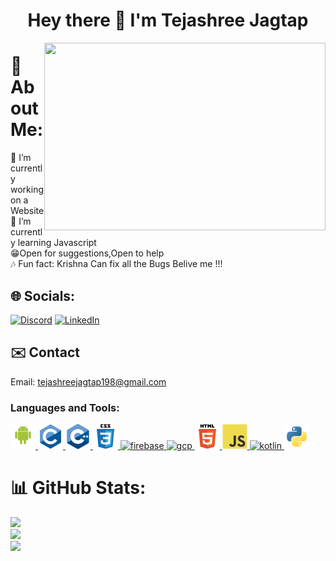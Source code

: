 ### <h1 align="center">Hey there 👋 I'm Tejashree Jagtap</h1>

<img align="right" width="450" height="300" src="https://user-images.githubusercontent.com/46911773/157439202-122d4cfd-0c10-4b53-8038-6685855ac1ab.gif">

# 💫 About Me:
🔭 I’m currently working on a Website<br>🌱 I’m currently learning Javascript<br>😁Open for suggestions,Open to help<br>🎶 Fun fact: Krishna Can fix all the Bugs Belive me !!!

  
## 🌐 Socials:
[![Discord](https://img.shields.io/badge/Discord-%237289DA.svg?logo=discord&logoColor=white)](https://discord.gg/Tejashree#2108)  [![LinkedIn](https://img.shields.io/badge/LinkedIn-%230077B5.svg?logo=linkedin&logoColor=white)](https://www.linkedin.com/in/tejashree19/) 

## ✉️ Contact
Email: tejashreejagtap198@gmail.com
<br />

<h3 align="left">Languages and Tools:</h3>
<p align="left"> <a href="https://developer.android.com" target="_blank" rel="noreferrer"> <img src="https://raw.githubusercontent.com/devicons/devicon/master/icons/android/android-original-wordmark.svg" alt="android" width="40" height="40"/> </a> <a href="https://www.cprogramming.com/" target="_blank" rel="noreferrer"> <img src="https://raw.githubusercontent.com/devicons/devicon/master/icons/c/c-original.svg" alt="c" width="40" height="40"/> </a> <a href="https://www.w3schools.com/cpp/" target="_blank" rel="noreferrer"> <img src="https://raw.githubusercontent.com/devicons/devicon/master/icons/cplusplus/cplusplus-original.svg" alt="cplusplus" width="40" height="40"/> </a> <a href="https://www.w3schools.com/css/" target="_blank" rel="noreferrer"> <img src="https://raw.githubusercontent.com/devicons/devicon/master/icons/css3/css3-original-wordmark.svg" alt="css3" width="40" height="40"/> </a> <a href="https://firebase.google.com/" target="_blank" rel="noreferrer"> <img src="https://www.vectorlogo.zone/logos/firebase/firebase-icon.svg" alt="firebase" width="40" height="40"/> </a> <a href="https://cloud.google.com" target="_blank" rel="noreferrer"> <img src="https://www.vectorlogo.zone/logos/google_cloud/google_cloud-icon.svg" alt="gcp" width="40" height="40"/> </a> <a href="https://www.w3.org/html/" target="_blank" rel="noreferrer"> <img src="https://raw.githubusercontent.com/devicons/devicon/master/icons/html5/html5-original-wordmark.svg" alt="html5" width="40" height="40"/> </a> <a href="https://developer.mozilla.org/en-US/docs/Web/JavaScript" target="_blank" rel="noreferrer"> <img src="https://raw.githubusercontent.com/devicons/devicon/master/icons/javascript/javascript-original.svg" alt="javascript" width="40" height="40"/> </a> <a href="https://kotlinlang.org" target="_blank" rel="noreferrer"> <img src="https://www.vectorlogo.zone/logos/kotlinlang/kotlinlang-icon.svg" alt="kotlin" width="40" height="40"/> </a> <a href="https://www.python.org" target="_blank" rel="noreferrer"> <img src="https://raw.githubusercontent.com/devicons/devicon/master/icons/python/python-original.svg" alt="python" width="40" height="40"/> </a> </p>

# 📊 GitHub Stats:
![](https://github-readme-stats.vercel.app/api?username=Tejashree198&theme=tokyonight&hide_border=true&include_all_commits=false&count_private=false)<br/>
![](https://github-readme-streak-stats.herokuapp.com/?user=Tejashree198&theme=tokyonight&hide_border=true)<br/>
![](https://github-readme-stats.vercel.app/api/top-langs/?username=Tejashree198&theme=tokyonight&hide_border=true&include_all_commits=false&count_private=false&layout=compact)
